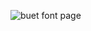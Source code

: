 ![buet font page](https://github.com/simantosarker/Buet-Website/assets/129303415/469cef68-2c81-4d4f-9c5d-2b29ceb6c2a0)

